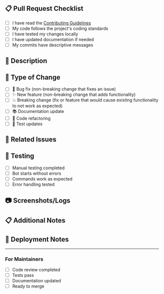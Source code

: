 ## 📋 Pull Request Checklist

- [ ] I have read the [Contributing Guidelines](../CONTRIBUTING.md)
- [ ] My code follows the project's coding standards
- [ ] I have tested my changes locally
- [ ] I have updated documentation if needed
- [ ] My commits have descriptive messages

## 📝 Description

<!-- Provide a clear description of what this PR does -->

## 🎯 Type of Change

- [ ] 🐛 Bug fix (non-breaking change that fixes an issue)
- [ ] ✨ New feature (non-breaking change that adds functionality)
- [ ] 💥 Breaking change (fix or feature that would cause existing functionality to not work as expected)
- [ ] 📚 Documentation update
- [ ] 🔧 Code refactoring
- [ ] 🧪 Test updates

## 🔗 Related Issues

<!-- Link to related issues: Fixes #123, Closes #456 -->

## 🧪 Testing

<!-- Describe how you tested your changes -->

- [ ] Manual testing completed
- [ ] Bot starts without errors
- [ ] Commands work as expected
- [ ] Error handling tested

## 📷 Screenshots/Logs

<!-- If applicable, add screenshots or relevant logs -->

## 📋 Additional Notes

<!-- Any additional information that reviewers should know -->

## 🚀 Deployment Notes

<!-- Any special deployment considerations -->

---

### For Maintainers

- [ ] Code review completed
- [ ] Tests pass
- [ ] Documentation updated
- [ ] Ready to merge
